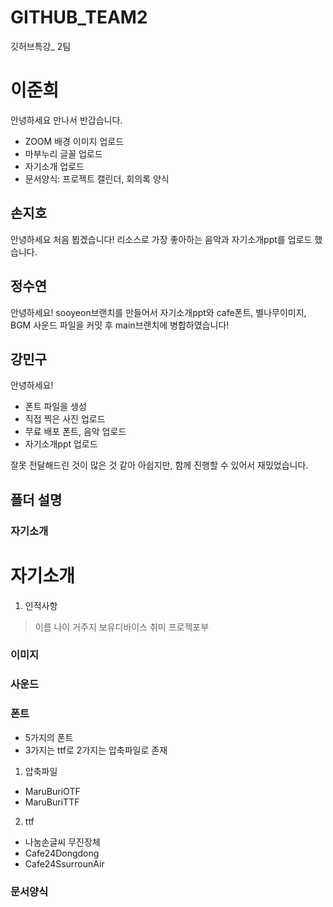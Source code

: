 # GITHUB_TEAM2
깃허브특강_ 2팀


# 이준희
안녕하세요
만나서 반갑습니다.
- ZOOM 배경 이미지 업로드
- 마부누리 글꼴 업로드
- 자기소개 업로드
- 문서양식: 프로젝트 캘린더, 회의록 양식


## 손지호
안녕하세요 처음 뵙겠습니다!
리소스로 가장 좋아하는 음악과 자기소개ppt를 업로드 했습니다.

## 정수연
안녕하세요!
sooyeon브랜치를 만들어서 자기소개ppt와 cafe폰트, 별나무이미지, BGM 사운드 파일을 커밋 후 main브랜치에 병합하였습니다!


## 강민구
안녕하세요!
* 폰트 파일을 생성
* 직접 찍은 사진 업로드
* 무료 배포 폰트, 음악 업로드
* 자기소개ppt 업로드

잘못 전달해드린 것이 많은 것 같아 아쉽지만, 
함께 진행할 수 있어서 재밌었습니다.



## 폴더 설명

### 자기소개
자기소개
===============
1. 인적사항
>이름
>나이
>거주지
>보유디바이스
>취미
>프로젝포부

### 이미지

### 사운드

### 폰트
* 5가지의 폰트
* 3가지는 ttf로 2가지는 압축파일로 존재

1. 압축파일
* MaruBuriOTF
* MaruBuriTTF

2. ttf
* 나눔손글씨 무진장체
* Cafe24Dongdong
* Cafe24SsurrounAir

### 문서양식
